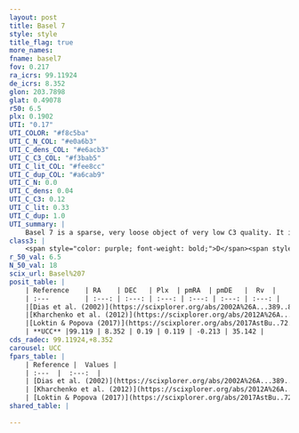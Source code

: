 ```yaml
---
layout: post
title: Basel 7
style: style
title_flag: true
more_names: 
fname: basel7
fov: 0.217
ra_icrs: 99.11924
de_icrs: 8.352
glon: 203.7898
glat: 0.49078
r50: 6.5
plx: 0.1902
UTI: "0.17"
UTI_COLOR: "#f8c5ba"
UTI_C_N_COL: "#e0a6b3"
UTI_C_dens_COL: "#e6acb3"
UTI_C_C3_COL: "#f3bab5"
UTI_C_lit_COL: "#fee8cc"
UTI_C_dup_COL: "#a6cab9"
UTI_C_N: 0.0
UTI_C_dens: 0.04
UTI_C_C3: 0.12
UTI_C_lit: 0.33
UTI_C_dup: 1.0
UTI_summary: |
    Basel 7 is a sparse, very loose object of very low C3 quality. It is poorly studied in the literature, with no articles listed in the last 8 years.<br><br><span style="color: #99180f; font-weight: bold;">Warning: </span>contains less than 25 stars with <i>P>0.5</i> estimated.
class3: |
    <span style="color: purple; font-weight: bold;">D</span><span style="color: red; font-weight: bold;">C</span>
r_50_val: 6.5
N_50_val: 18
scix_url: Basel%207
posit_table: |
    | Reference    | RA    | DEC   | Plx  | pmRA  | pmDE   |  Rv  |
    | :---         | :---: | :---: | :---: | :---: | :---: | :---: |
    |[Dias et al. (2002)](https://scixplorer.org/abs/2002A%26A...389..871D) | 99.15 | 8.35 | -- | 0.31 | 0.47 | -- |
    |[Kharchenko et al. (2012)](https://scixplorer.org/abs/2012A%26A...543A.156K) | 99.075 | 8.33 | -- | -2.59 | -1.75 | -- |
    |[Loktin & Popova (2017)](https://scixplorer.org/abs/2017AstBu..72..257L) | 99.15 | 8.35 | -- | -0.47 | -0.428 | -- |
    | **UCC** |99.119 | 8.352 | 0.19 | 0.119 | -0.213 | 35.142 | 
cds_radec: 99.11924,+8.352
carousel: UCC
fpars_table: |
    | Reference |  Values |
    | :---  |  :---:  |
    | [Dias et al. (2002)](https://scixplorer.org/abs/2002A%26A...389..871D) | `E(B-V)=0.396, Dist=1684.0, Age=8.033` |
    | [Kharchenko et al. (2012)](https://scixplorer.org/abs/2012A%26A...543A.156K) | `e_bv=0.416, distance=1560, log_age=8.105` |
    | [Loktin & Popova (2017)](https://scixplorer.org/abs/2017AstBu..72..257L) | `E(B-V)=0.393, Dmod=11.245, logt=8.118` |
shared_table: |
    
---
```

